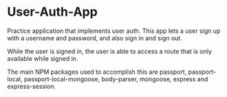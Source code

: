 # User-Auth-App
Practice application that implements user auth.
This app lets a user sign up with a username and password, and also sign in and sign out. 

While the user is signed in, the user is able to access a route that is only available while signed in.

The main NPM packages used to accomplish this are passport, passport-local, passport-local-mongoose, body-parser, mongoose, express and express-session.

